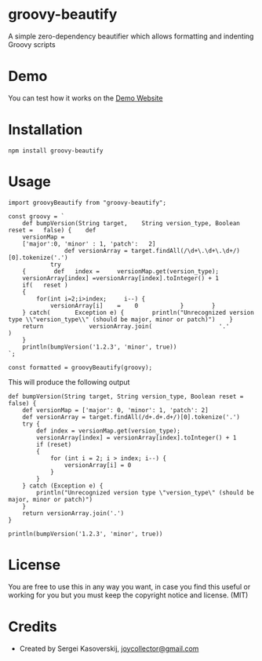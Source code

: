 # groovy-beautify

A simple zero-dependency beautifier which allows formatting and indenting Groovy scripts

# Demo

You can test how it works on the [Demo Website](https://groovy-beautify-web.vercel.app/)

# Installation

    npm install groovy-beautify

# Usage

    import groovyBeautify from "groovy-beautify";

    const groovy = `
        def bumpVersion(String target,    String version_type, Boolean reset =   false) {    def
	    versionMap =
        ['major':0, 'minor' : 1, 'patch':   2]
                    def versionArray = target.findAll(/\d+\.\d+\.\d+/)[0].tokenize('.')
                try
        {        def   index =     versionMap.get(version_type);
        versionArray[index] =versionArray[index].toInteger() + 1
        if(   reset )
        {
            for(int i=2;i>index;     i--) {
                versionArray[i]    =    0            }        }
        } catch(       Exception e) {        println("Unrecognized version type \\"version_type\\" (should be major, minor or patch)")    }
        return             versionArray.join(                   '.'                       )
        }
        println(bumpVersion('1.2.3', 'minor', true))
    `;

    const formatted = groovyBeautify(groovy);

This will produce the following output

    def bumpVersion(String target, String version_type, Boolean reset = false) {
        def versionMap = ['major': 0, 'minor': 1, 'patch': 2]
        def versionArray = target.findAll(/d+.d+.d+/)[0].tokenize('.')
        try {
            def index = versionMap.get(version_type);
            versionArray[index] = versionArray[index].toInteger() + 1
            if (reset)
            {
                for (int i = 2; i > index; i--) {
                    versionArray[i] = 0
                }
            }
        } catch (Exception e) {
            println("Unrecognized version type \"version_type\" (should be major, minor or patch)")
        }
        return versionArray.join('.')
    }

    println(bumpVersion('1.2.3', 'minor', true))

# License

You are free to use this in any way you want, in case you find this useful or working for you but you must keep the copyright notice and license. (MIT)

# Credits

* Created by Sergei Kasoverskij, <joycollector@gmail.com>